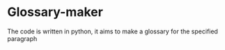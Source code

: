 # Glossary-maker
The code is written in python, it aims to make a glossary for the specified paragraph
